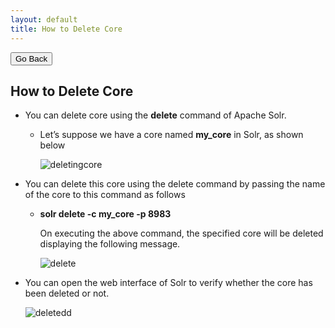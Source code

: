 ```yaml
---
layout: default
title: How to Delete Core
---
```

<div class="backtoprevpage">
  <button id="backButton">Go Back</button>
</div>
<div class="page-title">
  <h2>How to Delete Core</h2>
</div>
<div class="sub-section">
  <ul class="info-badges">
    <li>
      <div class="subinfo-title">
        <p>You can delete core using the <strong>delete</strong> command of Apache Solr.</p>
      </div>
      <div class="subinfo-content">
        <ul class="subinfo-badges">
          <li>
            <p>Let’s suppose we have a core named <strong>my_core</strong> in Solr, as shown below</p>
            <div class="product-img">
              <img src="{{ site.baseurl }}/assets/images/deletingcore.jpg" alt="deletingcore" />
            </div>
          </li>
        </ul>
      </div>
    </li>
    <li>
      <div class="subinfo-title">
        <p>You can delete this core using the delete command by passing the name of the core to this command as follows</p>
      </div>
      <div class="subinfo-content">
        <ul class="subinfo-badges">
          <li>
            <p>
              <strong>solr delete -c my_core -p 8983</strong>
            </p>
            <p>On executing the above command, the specified core will be deleted displaying the following message.</p>
            <div class="product-img">
              <img src="{{ site.baseurl }}/assets/images/delete.png" alt="delete" />
            </div>
          </li>
        </ul>
      </div>
    </li>
    <li>
      <div class="subinfo-title">
        <p>You can open the web interface of Solr to verify whether the core has been deleted or not.</p>
      </div>
      <div class="subinfo-content">
        <div class="product-img">
          <img src="{{ site.baseurl }}/assets/images/deletedd.jpg" alt="deletedd" />
        </div>
      </div>
    </li>
  </ul>
</div>